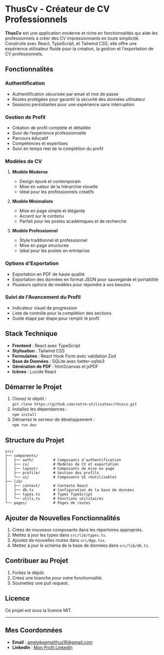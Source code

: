 # **ThusCv - Créateur de CV Professionnels**

**ThusCv** est une application moderne et riche en fonctionnalités qui aide les professionnels à créer des CV impressionnants en toute simplicité. Construite avec React, TypeScript, et Tailwind CSS, elle offre une expérience utilisateur fluide pour la création, la gestion et l'exportation de CV professionnels.

## **Fonctionnalités**

### **Authentification**
- Authentification sécurisée par email et mot de passe
- Routes protégées pour garantir la sécurité des données utilisateur
- Sessions persistantes pour une expérience sans interruption

### **Gestion de Profil**
- Création de profil complète et détaillée
- Suivi de l’expérience professionnelle
- Parcours éducatif
- Compétences et expertises
- Suivi en temps réel de la complétion du profil

### **Modèles de CV**
1. **Modèle Moderne**
   - Design épuré et contemporain
   - Mise en valeur de la hiérarchie visuelle
   - Idéal pour les professionnels créatifs

2. **Modèle Minimaliste**
   - Mise en page simple et élégante
   - Accent sur le contenu
   - Parfait pour les postes académiques et de recherche

3. **Modèle Professionnel**
   - Style traditionnel et professionnel
   - Mise en page structurée
   - Idéal pour les postes en entreprise

### **Options d'Exportation**
- Exportation en PDF de haute qualité
- Exportation des données en format JSON pour sauvegarde et portabilité
- Plusieurs options de modèles pour répondre à vos besoins

### **Suivi de l'Avancement du Profil**
- Indicateur visuel de progression
- Liste de contrôle pour la complétion des sections
- Guide étape par étape pour remplir le profil

## **Stack Technique**

- **Frontend** : React avec TypeScript
- **Stylisation** : Tailwind CSS
- **Formulaires** : React Hook Form avec validation Zod
- **Base de Données** : SQLite avec better-sqlite3
- **Génération de PDF** : html2canvas et jsPDF
- **Icônes** : Lucide React

## **Démarrer le Projet**

1. Clonez le dépôt :  
   `git clone https://github.com/votre-utilisateur/thuscv.git`
2. Installez les dépendances :  
   `npm install`
3. Démarrez le serveur de développement :  
   `npm run dev`

## **Structure du Projet**

```
src/
├── components/
│   ├── auth/         # Composants d'authentification
│   ├── cv/           # Modèles de CV et exportation
│   ├── layout/       # Composants de mise en page
│   ├── profile/      # Gestion des profils
│   └── ui/           # Composants UI réutilisables
├── lib/
│   ├── context/      # Contexte React
│   ├── db.ts         # Configuration de la base de données
│   ├── types.ts      # Types TypeScript
│   └── utils.ts      # Fonctions utilitaires
└── pages/            # Pages de routes
```

## **Ajouter de Nouvelles Fonctionnalités**

1. Créez de nouveaux composants dans les répertoires appropriés.
2. Mettez à jour les types dans `src/lib/types.ts`.
3. Ajoutez de nouvelles routes dans `src/App.tsx`.
4. Mettez à jour le schéma de la base de données dans `src/lib/db.ts`.

## **Contribuer au Projet**

1. Forkez le dépôt.
2. Créez une branche pour votre fonctionnalité.
3. Soumettez une pull request.

## **Licence**

Ce projet est sous la licence MIT.

---

## **Mes Coordonnées**

- **Email** : [ametekpemalthus16@gmail.com](mailto:ametekpemalthus16@gmail.com)
- **LinkedIn** : [Mon Profil LinkedIn](https://www.linkedin.com/in/malthus-ametepe/)

